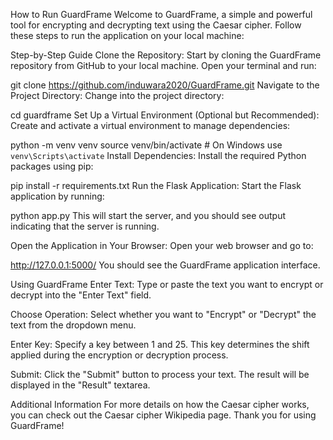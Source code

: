 How to Run GuardFrame
Welcome to GuardFrame, a simple and powerful tool for encrypting and decrypting text using the Caesar cipher. Follow these steps to run the application on your local machine:

Step-by-Step Guide
Clone the Repository: Start by cloning the GuardFrame repository from GitHub to your local machine. Open your terminal and run:

git clone https://github.com/induwara2020/GuardFrame.git
Navigate to the Project Directory: Change into the project directory:

cd guardframe
Set Up a Virtual Environment (Optional but Recommended): Create and activate a virtual environment to manage dependencies:

python -m venv venv
source venv/bin/activate  # On Windows use `venv\Scripts\activate`
Install Dependencies: Install the required Python packages using pip:

pip install -r requirements.txt
Run the Flask Application: Start the Flask application by running:

python app.py
This will start the server, and you should see output indicating that the server is running.

Open the Application in Your Browser: Open your web browser and go to:

http://127.0.0.1:5000/
You should see the GuardFrame application interface.

Using GuardFrame
Enter Text: Type or paste the text you want to encrypt or decrypt into the "Enter Text" field.

Choose Operation: Select whether you want to "Encrypt" or "Decrypt" the text from the dropdown menu.

Enter Key: Specify a key between 1 and 25. This key determines the shift applied during the encryption or decryption process.

Submit: Click the "Submit" button to process your text. The result will be displayed in the "Result" textarea.

Additional Information
For more details on how the Caesar cipher works, you can check out the Caesar cipher Wikipedia page.
Thank you for using GuardFrame!
